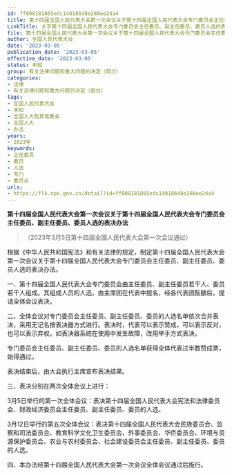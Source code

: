 ```yaml
---
id: ff808181865edc140186d8e286ee24a4
title: 第十四届全国人民代表大会第一次会议关于第十四届全国人民代表大会专门委员会主任委员、副主任委员、委员人选的表决办法
LinkTitle: 关于第十四届全国人民代表大会专门委员会主任委员、副主任委员、委员人选的表决办法
file: 第十四届全国人民代表大会第一次会议关于第十四届全国人民代表大会专门委员会主任委员、副主任委员、委员人选的表决办法_20230305_ff808181865edc140186d8e286ee24a4.docx
author: 全国人民代表大会
date: '2023-03-05'
publication_date: '2023-03-05'
effective_date: '2023-03-05'
status: 未知
group: 有关法律问题和重大问题的决定（部分）
categories:
- 法律
- 有关法律问题和重大问题的决定（部分）
tags:
- 全国人民代表大会
- 未知
- 全国人大及其常委会
- 全国人大
- 办法
years:
- 2023年
keywords:
- 主任委员
- 委员
- 人选
- 专门
- 委员会
urls:
- https://flk.npc.gov.cn/detail?id=ff808181865edc140186d8e286ee24a4
---
```


**第十四届全国人民代表大会第一次会议关于第十四届全国人民代表大会专门委员会主任委员、副主任委员、委员人选的表决办法**

> （2023年3月5日第十四届全国人民代表大会第一次会议通过）

根据《中华人民共和国宪法》和有关法律的规定，制定第十四届全国人民代表大会第一次会议关于第十四届全国人民代表大会专门委员会主任委员、副主任委员、委员人选的表决办法。

一、第十四届全国人民代表大会专门委员会由主任委员、副主任委员若干人、委员若干人组成。其组成人员的人选，由主席团在代表中提名，经各代表团酝酿后，提请全体会议表决。

二、全体会议对专门委员会主任委员、副主任委员、委员的人选名单依次合并表决，采用无记名按表决器方式进行。表决时，代表可以表示赞成，可以表示反对，也可以表示弃权。如表决器系统在使用中发生故障，改用举手方式表决。

专门委员会主任委员、副主任委员、委员的人选名单获得全体代表过半数赞成票，始得通过。

表决结束后，由大会执行主席宣布表决结果。

三、表决分别在两次全体会议上进行：

3月5日举行的第一次全体会议：表决第十四届全国人民代表大会宪法和法律委员会、财政经济委员会主任委员、副主任委员、委员的人选。

3月12日举行的第五次全体会议：表决第十四届全国人民代表大会民族委员会、监察和司法委员会、教育科学文化卫生委员会、外事委员会、华侨委员会、环境与资源保护委员会、农业与农村委员会、社会建设委员会主任委员、副主任委员、委员的人选。

四、本办法经第十四届全国人民代表大会第一次会议全体会议通过后施行。
